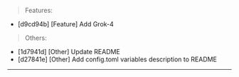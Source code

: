 > Features:
- [d9cd94b] [Feature] Add Grok-4

> Others:
- [1d7941d] [Other] Update README
- [d27841e] [Other] Add config.toml variables description to README


---
